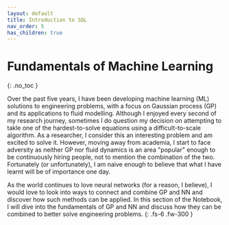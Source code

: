 ```yaml
---
layout: default
title: Introduction to SQL
nav_order: 5
has_children: true
---
```

# Fundamentals of Machine Learning
{: .no_toc }

Over the past five years, I have been developing machine learning (ML) solutions to engineering problems, with a focus on Gaussian process (GP) and its applications to fluid modelling. Although I enjoyed every second of my research journey, sometimes I do question my decision on attempting to takle one of the hardest-to-solve equations using a difficult-to-scale algorithm. As a researcher, I consider this an interesting problem and am excited to solve it. However, moving away from academia, I start to face adversity as neither GP nor fluid dynamics is an area "popular" enough to be continuously hiring people, not to mention the combination of the two. Fortunately (or unfortunately), I am naive enough to believe that what I have learnt will be of importance one day.

As the world continues to love neural networks (for a reason, I believe), I would love to look into ways to connect and combine GP and NN and discover how such methods can be applied. In this section of the Notebook, I will dive into the fundamentals of GP and NN and discuss how they can be combined to better solve engineering problems. 
{: .fs-6 .fw-300 }